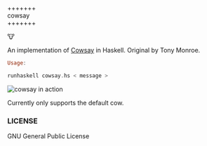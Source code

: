 
+++++++<br/>
cowsay<br/>
+++++++

:cow:

An implementation of [Cowsay](http://en.wikipedia.org/wiki/Cowsay) in Haskell.
Original by Tony Monroe. 


```haskell
Usage:

runhaskell cowsay.hs < message >
```

![cowsay in action](http://i.imgur.com/FpYHJxF.png?1)

Currently only supports the default cow. 

### LICENSE

GNU General Public License
